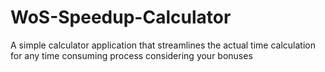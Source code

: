 # WoS-Speedup-Calculator
A simple calculator application that streamlines the actual time calculation for any time consuming process considering your bonuses
